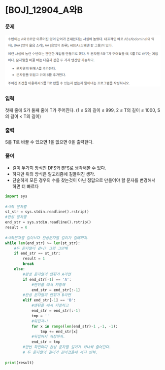 # [BOJ]_12904_A와B

### 문제

![image-20211104214815168]([BOJ]_12904_A와B.assets/image-20211104214815168.png)

### 입력

첫째 줄에 S가 둘째 줄에 T가 주어진다. (1 ≤ S의 길이 ≤ 999, 2 ≤ T의 길이 ≤ 1000, S의 길이 < T의 길이)

### 출력

S를 T로 바꿀 수 있으면 1을 없으면 0을 출력한다.

### 풀이

- 길이 두가지 방식인 DFS와 BFS로 생각해볼 수 있다.
- 하지만 위의 방식은 알고리즘에 길들여진 생각.
- 단순하게 모든 경우의 수를 찾는것이 아닌 정답으로 만들어야 할 문자를 변경해서 하면 더 빠르다

```python
import sys

#시작 문자열
st_str = sys.stdin.readline().rstrip()
#완성 문자열
end_str = sys.stdin.readline().rstrip()
result = 0

#시작문자열 길이보다 완성문자열 길이가 길때까지.
while len(end_str) >= len(st_str):
    #두 문자열이 같니? 그럼 그만해
    if end_str == st_str:
        result = 1
        break
    else:
        #완성 문자열의 맨뒤가 A라면 
        if end_str[-1] == 'A':
            #맨뒤를 때서 저장해
            end_str = end_str[:-1]
      	#완성 문자열의 맨뒤가 B라면
        elif end_str[-1] == 'B':
            #맨뒤를 때서 저장하고
            end_str = end_str[:-1]
            tmp = ''
            #뒤집자~!
            for x in range(len(end_str)-1 ,-1, -1):
                tmp += end_str[x]
            #뒤집어서 저장하자.
            end_str = tmp
        #한번 확인마다 완성 문자열 길이가 하나씩 줄어간다.
        # 두 문자열의 길이가 같아졌을때 까지 반복.
            
print(result)
```



